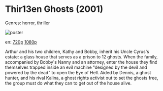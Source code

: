 # Thir13en Ghosts (2001)

Genres: horror, thriller

![poster](http://image.tmdb.org/t/p/w500/s4KZw4vmXfZGbPLBJB7RpWsiUxk.jpg)

en:
  [720p](magnet:?xt=urn:btih:B839AFA92FB8205CF6FCB675AB8C64BB80C241B2&tr=udp://glotorrents.pw:6969/announce&tr=udp://tracker.opentrackr.org:1337/announce&tr=udp://torrent.gresille.org:80/announce&tr=udp://tracker.openbittorrent.com:80&tr=udp://tracker.coppersurfer.tk:6969&tr=udp://tracker.leechers-paradise.org:6969&tr=udp://p4p.arenabg.ch:1337&tr=udp://tracker.internetwarriors.net:1337)
  [1080p](magnet:?xt=urn:btih:736425DAE0CD11AB5F8E61C669CD7E160374A09F&tr=udp://glotorrents.pw:6969/announce&tr=udp://tracker.opentrackr.org:1337/announce&tr=udp://torrent.gresille.org:80/announce&tr=udp://tracker.openbittorrent.com:80&tr=udp://tracker.coppersurfer.tk:6969&tr=udp://tracker.leechers-paradise.org:6969&tr=udp://p4p.arenabg.ch:1337&tr=udp://tracker.internetwarriors.net:1337)
  


Arthur and his two children, Kathy and Bobby, inherit his Uncle Cyrus's estate: a glass house that serves as a prison to 12 ghosts. When the family, accompanied by Bobby's Nanny and an attorney, enter the house they find themselves trapped inside an evil machine "designed by the devil and powered by the dead" to open the Eye of Hell. Aided by Dennis, a ghost hunter, and his rival Kalina, a ghost rights activist out to set the ghosts free, the group must do what they can to get out of the house alive.